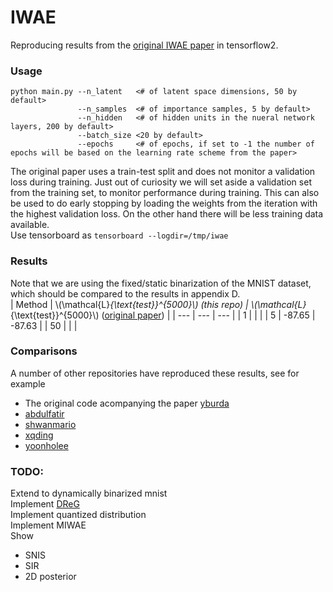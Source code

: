 # IWAE

Reproducing results from the [original IWAE paper](https://arxiv.org/pdf/1509.00519.pdf) in tensorflow2. 

### Usage

``` 
python main.py --n_latent   <# of latent space dimensions, 50 by default>  
               --n_samples  <# of importance samples, 5 by default>  
               --n_hidden   <# of hidden units in the nueral network layers, 200 by default>  
               --batch_size <20 by default>
               --epochs     <# of epochs, if set to -1 the number of epochs will be based on the learning rate scheme from the paper>
```
The original paper uses a train-test split and does not monitor a validation loss during training. Just out of curiosity we will set aside a validation set from the training set, to monitor performance during training. This can also be used to do early stopping by loading the weights from the iteration with the highest validation loss. On the other hand there will be less training data available.  
Use tensorboard as
``` tensorboard --logdir=/tmp/iwae ```

### Results
Note that we are using the fixed/static binarization of the MNIST dataset, which should be compared to the results in appendix D.  
| Method | \\(\mathcal{L}_{\text{test}}^{5000}\\) (this repo) | \\(\mathcal{L}_{\text{test}}^{5000}\\) ([original paper](https://arxiv.org/pdf/1509.00519.pdf)) |
| --- | --- | --- |
| 1 | | |
| 5 | -87.65 | -87.63 |
| 50 | | |  


### Comparisons
A number of other repositories have reproduced these results, see for example  
- The original code acompanying the paper [yburda](https://github.com/yburda/iwae)  
- [abdulfatir](https://github.com/abdulfatir/IWAE-tensorflow)  
- [shwanmario](https://github.com/ShwanMario/IWAE)  
- [xqding](https://github.com/xqding/Importance_Weighted_Autoencoders)
- [yoonholee](https://github.com/yoonholee/pytorch-vae)

### TODO:
Extend to dynamically binarized mnist  
Implement [DReG](https://arxiv.org/abs/1810.04152)  
Implement quantized distribution  
Implement MIWAE  
Show
- SNIS
- SIR
- 2D posterior